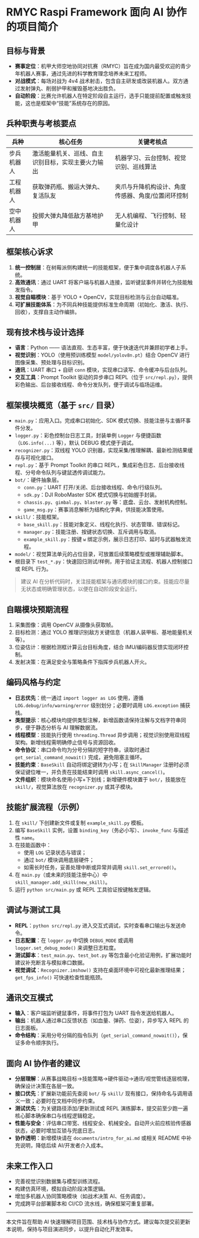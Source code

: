 # RMYC Raspi Framework 面向 AI 协作的项目简介

## 目标与背景

- **赛事定位**：机甲大师空地协同对抗赛（RMYC）旨在成为国内最受欢迎的青少年机器人赛事，通过先进的科学教育理念培养未来工程师。
- **对战模式**：每场对战为 4v4 战术射击，包含自主研发或改装机器人。双方通过发射弹丸、削弱护甲和摧毁基地决出胜负。
- **自动阶段**：比赛允许机器人在特定阶段自主运行，选手只能提前配置或触发技能，这也是框架中“技能”系统存在的原因。

## 兵种职责与考核要点

| 兵种 | 核心任务 | 关键考核点 |
| --- | --- | --- |
| 步兵机器人 | 激活能量机关、巡线、自主识别目标，实现主要火力输出 | 机器学习、云台控制、视觉识别、巡线算法 |
| 工程机器人 | 获取弹药瓶、搬运大弹丸、复活队友 | 夹爪与升降机构设计、角度传感器、角度/位置闭环控制 |
| 空中机器人 | 投掷大弹丸降低敌方基地护甲 | 无人机编程、飞行控制、轻量化设计 |

## 框架核心诉求

1. **统一控制层**：在树莓派侧构建统一的技能框架，便于集中调度各机器人子系统。
2. **高效通讯**：通过 UART 将客户端与机器人连接，监听键鼠事件并转化为技能触发指令。
3. **视觉自瞄模块**：基于 YOLO + OpenCV，实现目标检测与云台自动瞄准。
4. **可扩展技能体系**：为不同兵种技能提供标准生命周期（初始化、激活、执行、回收），支撑自主动作编排。

## 现有技术栈与设计选择

- **语言**：Python —— 语法直观、生态丰富，便于快速迭代并兼顾初学者上手。
- **视觉识别**：YOLO（使用预训练模型 `model/yolov8n.pt`）结合 OpenCV 进行图像采集、预处理与目标识别。
- **通讯**：UART 串口 + 自研 `conn` 模块，实现串口读写、命令缓冲与后台队列。
- **交互工具**：Prompt Toolkit 驱动的异步串口 REPL（位于 `src/repl.py`），提供彩色输出、后台接收线程、命令分发队列，便于调试与临场运维。

## 框架模块概览（基于 `src/` 目录）

- `main.py`：应用入口。完成串口初始化、SDK 模式切换、技能注册与主循环事件分发。
- `logger.py`：彩色控制台日志工具，封装单例 `Logger` 与便捷函数（`LOG.info(...)` 等），默认 DEBUG 模式便于调试。
- `recognizer.py`：双线程 YOLO 识别器，实现采集/推理解耦、最新检测结果缓存与可视化接口。
- `repl.py`：基于 Prompt Toolkit 的串口 REPL，集成彩色日志、后台接收线程、分号命令队列与键鼠透传调试能力。
- `bot/`：硬件抽象层。
  - `conn.py`：UART 打开/关闭、后台接收线程、命令/行级队列。
  - `sdk.py`：DJI RoboMaster SDK 模式切换与初始握手封装。
  - `chassis.py`、`gimbal.py`、`blaster.py` 等：底盘、云台、发射机构控制。
  - `game_msg.py`：赛事消息解析为结构化字典，供技能决策使用。
- `skill/`：技能框架。
  - `base_skill.py`：技能对象定义、线程化执行、状态管理、错误标记。
  - `manager.py`：技能注册、按键状态切换、互斥调用与取消。
  - `example_skill.py`：按键 `w` 绑定示例，展示日志打印、延时与武器触发流程。
- `model/`：视觉算法单元的占位目录，可放置后续策略模型或推理辅助脚本。
- 根目录下 `test_*.py`：快速回归测试/样例，用于验证主流程、机器人控制接口或 REPL 行为。

> 建议 AI 在分析代码时，关注技能框架与通讯模块的接口约束。技能应尽量无状态或明确管理状态，以便在自动阶段安全运行。

## 自瞄模块预期流程

1. 采集图像：调用 OpenCV 从摄像头获取帧。
2. 目标检测：通过 YOLO 推理识别敌方关键信息（机器人装甲板、基地能量机关等）。
3. 位姿估计：根据检测框计算云台目标角度，结合 IMU/编码器反馈实现闭环控制。
4. 发射决策：在满足安全与策略条件下指挥步兵机器人开火。

## 编码风格与约定

- **日志优先**：统一通过 `import logger as LOG` 使用，遵循 `LOG.debug/info/warning/error` 级别划分；必要时调用 `LOG.exception` 捕获栈。
- **类型提示**：核心模块均提供类型注解，新增函数请保持注解与文档字符串同步，便于静态分析与 AI 理解数据流。
- **线程模型**：技能执行使用 `threading.Thread` 异步调用；视觉识别使用双线程架构。新增线程需明确停止信号与资源回收。
- **命令协议**：串口命令均为分号分隔的短字符串，读取时通过 `get_serial_command_nowait()` 完成，避免阻塞主循环。
- **技能约束**：`BaseSkill` 自动将绑定键转为小写；在 `SkillManager` 注册时必须保证键位唯一，并负责在技能结束时调用 `skill.async_cancel()`。
- **文件组织**：模块命名使用小写+下划线；新增硬件模块置于 `bot/`，技能放在 `skill/`，视觉算法放在 `recognizer.py` 或其子模块。

## 技能扩展流程（示例）

1. 在 `skill/` 下创建新文件或复制 `example_skill.py` 模板。
2. 编写 `BaseSkill` 实例，设置 `binding_key`（务必小写）、`invoke_func` 与描述性 `name`。
3. 在技能函数中：
   - 使用 `LOG` 记录状态与错误；
   - 通过 `bot/` 模块调用底层硬件；
   - 如需长时任务，妥善处理中断或异常并调用 `skill.set_errored()`。
4. 在 `main.py`（或未来的技能注册中心）中 `skill_manager.add_skill(new_skill)`。
5. 运行 `python src/main.py` 或 REPL 工具验证按键触发逻辑。

## 调试与测试工具

- **REPL**：`python src/repl.py` 进入交互式调试，实时查看串口输出与发送命令。
- **日志配置**：在 `logger.py` 中切换 `DEBUG_MODE` 或调用 `logger.set_debug_mode()` 来调整日志粒度。
- **测试脚本**：`test_main.py`、`test_bot.py` 等包含最小化验证用例，扩展功能时建议补充断言与模拟串口数据。
- **视觉调试**：`Recognizer.imshow()` 支持在桌面环境中可视化最新推理结果；`get_fps_info()` 可快速检查性能瓶颈。

## 通讯交互模式

- **输入**：客户端监听键鼠事件，将事件打包为 UART 指令发送给机器人。
- **输出**：机器人通过串口反馈状态（如血量、弹药、位姿），异步写入 REPL 的日志面板。
- **命令结构**：采用分号分隔的指令队列（`get_serial_command_nowait()`），保证多命令顺序执行。

## 面向 AI 协作者的建议

- **分层理解**：从赛事战略目标→技能策略→硬件驱动→通讯/视觉管线逐层梳理，确保设计决策在各层一致。
- **接口优先**：扩展新功能前先查阅 `bot/` 与 `skill/` 现有接口，保持命名与调用语义一致；必要时在文档中同步约束。
- **测试优先**：为关键路径添加/更新测试或 REPL 演练脚本，提交前至少跑一遍核心脚本确保串口与线程逻辑稳定。
- **性能与安全**：评估串口带宽、线程安全、机械安全。自动开火前应核验传感器状态，必要时增加互锁与兜底日志。
- **协作透明**：新增模块请在 `documents/intro_for_ai.md` 或相关 README 中补充说明，降低后续 AI/开发者介入成本。

## 未来工作入口

- 完善视觉识别数据集与模型训练流程。
- 构建仿真环境，模拟自动阶段决策逻辑。
- 增加多机器人协同策略模块（如战术决策 AI、任务调度）。
- 完成跨平台部署脚本和 CI/CD 流水线，确保框架可重复部署。

---
本文件旨在帮助 AI 快速理解项目范围、技术栈与协作方式。建议每次提交前更新本说明，保持与项目演进同步，以提升自动化开发效率。
